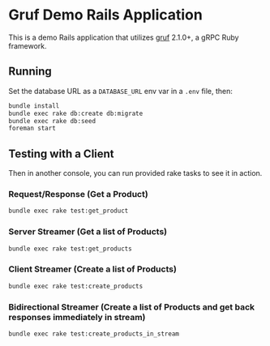 # Gruf Demo Rails Application

This is a demo Rails application that utilizes [gruf](https://github.com/bigcommerce/gruf) 2.1.0+, a gRPC Ruby framework.

## Running

Set the database URL as a `DATABASE_URL` env var in a `.env` file, then:

```bash
bundle install
bundle exec rake db:create db:migrate
bundle exec rake db:seed
foreman start
```

## Testing with a Client

Then in another console, you can run provided rake tasks to see it in action.

### Request/Response (Get a Product)

```bash
bundle exec rake test:get_product
```

### Server Streamer (Get a list of Products)

```bash
bundle exec rake test:get_products
```

### Client Streamer (Create a list of Products)

```bash
bundle exec rake test:create_products
```

### Bidirectional Streamer (Create a list of Products and get back responses immediately in stream)

```bash
bundle exec rake test:create_products_in_stream
```
